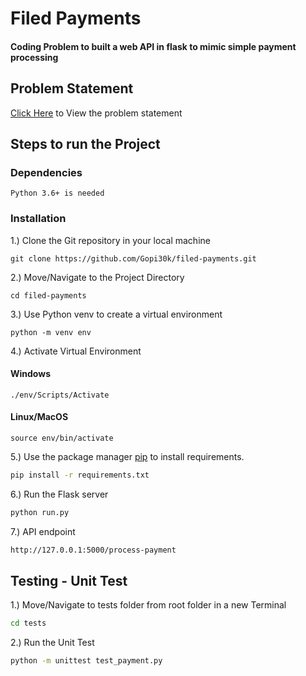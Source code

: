 # Filed Payments

#### Coding Problem to built a web API in flask to mimic simple payment processing

## Problem Statement

[Click Here](https://github.com/Gopi30k/filed-payments/blob/develop/ProblemStatement/PythonCodingTest.pdf) to View the problem statement

## Steps to run the Project

### Dependencies

```
Python 3.6+ is needed
```

### Installation

1.) Clone the Git repository in your local machine

```
git clone https://github.com/Gopi30k/filed-payments.git
```

2.) Move/Navigate to the Project Directory

```
cd filed-payments
```

3.) Use Python venv to create a virtual environment

```
python -m venv env
```

4.) Activate Virtual Environment

#### Windows
```
./env/Scripts/Activate
```

#### Linux/MacOS
```
source env/bin/activate
```

5.) Use the package manager [pip](https://pip.pypa.io/en/stable/) to install requirements.

```bash
pip install -r requirements.txt
```

6.) Run the Flask server

```bash
python run.py
```

7.) API endpoint

```bash
http://127.0.0.1:5000/process-payment
```

## Testing - Unit Test

1.) Move/Navigate to tests folder from root folder in a new Terminal

```bash
cd tests
```

2.) Run the Unit Test

```bash
python -m unittest test_payment.py
```
